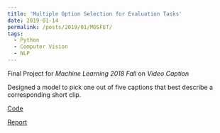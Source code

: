 ```yaml
---
title: 'Multiple Option Selection for Evaluation Tasks'
date: 2019-01-14
permalink: /posts/2019/01/MOSFET/
tags:
  - Python
  - Computer Vision
  - NLP
---
```


Final Project for *Machine Learning 2018 Fall* on *Video Caption*

Designed a model to pick one out of five captions that best describe a corresponding short clip.  

[Code]( https://github.com/joeyy5588/ML2018FALL/tree/master/final )

[Report](/files/ml_final.pdf)
